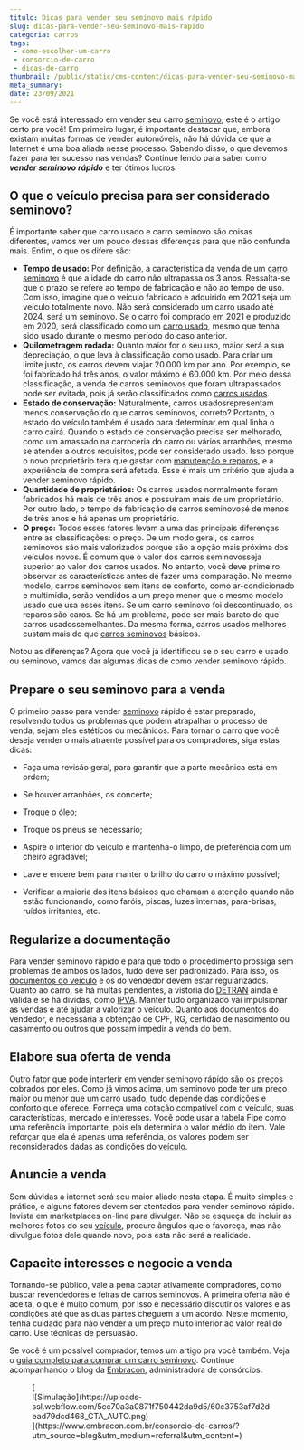 ```yaml
---
titulo: Dicas para vender seu seminovo mais rápido
slug: dicas-para-vender-seu-seminovo-mais-rapido
categoria: carros
tags:
 - como-escolher-um-carro
 - consorcio-de-carro
 - dicas-de-carro
thumbnail: /public/static/cms-content/dicas-para-vender-seu-seminovo-mais-rapido.jpg
meta_summary: 
date: 23/09/2021
---
```

Se você está interessado em vender seu carro [seminovo](https://www.embracon.com.br/carros/consorcio-de-veiculos-seminovos), este é o artigo certo pra você! Em primeiro lugar, é importante destacar que, embora existam muitas formas de vender automóveis, não há dúvida de que a Internet é uma boa aliada nesse processo. Sabendo disso, o que devemos fazer para ter sucesso nas vendas? Continue lendo para saber como ***vender seminovo rápido*** e ter ótimos lucros.

O que o veículo precisa para ser considerado seminovo? 
-------------------------------------------------------

É importante saber que carro usado e carro seminovo são coisas diferentes, vamos ver um pouco dessas diferenças para que não confunda mais. Enfim, o que os difere são:

- **Tempo de usado:** Por definição, a característica da venda de um [carro seminovo](https://www.embracon.com.br/blog/carro-novo-ou-seminovo-saiba-qual-e-mais-vantajoso-no-cenario-atual) ​​é que a idade do carro não ultrapassa os 3 anos. Ressalta-se que o prazo se refere ao tempo de fabricação e não ao tempo de uso. Com isso, imagine que o veículo fabricado e adquirido em 2021 seja um veículo totalmente novo. Não será considerado um carro usado até 2024, será um seminovo. Se o carro foi comprado em 2021 e produzido em 2020, será classificado como um [carro usado](https://www.embracon.com.br/blog/comprar-carro-usado-com-a-carta-de-credito-do-consorcio), mesmo que tenha sido usado durante o mesmo período do caso anterior.
- **Quilometragem rodada:** Quanto maior for o seu uso, maior será a sua depreciação, o que leva à classificação como usado. Para criar um limite justo, os carros devem viajar 20.000 km por ano. Por exemplo, se foi fabricado há três anos, o valor máximo é 60.000 km. Por meio dessa classificação, a venda de carros seminovos que foram ultrapassados ​​pode ser evitada, pois já serão classificados como [carros usados](https://www.embracon.com.br/blog/os-cuidados-que-voce-precisa-ter-na-compra-de-um-carro-usado).
- **Estado de conservação:** Naturalmente, carros usados ​​representam menos conservação do que carros seminovos, correto? Portanto, o estado do veículo também é usado para determinar em qual linha o carro cairá. Quando o estado de conservação precisa ser melhorado, como um amassado na carroceria do carro ou vários arranhões, mesmo se atender a outros requisitos, pode ser considerado usado. Isso porque o novo proprietário terá que gastar com [manutenção e reparos](https://www.embracon.com.br/blog/manutencao-preventiva-vale-a-pena-investir), e a experiência de compra será afetada. Esse é mais um critério que ajuda a vender seminovo rápido.
- **Quantidade de proprietários:** Os carros usados normalmente foram fabricados há mais de três anos e possuíram mais de um proprietário. Por outro lado, o tempo de fabricação de carros seminovos ​​é de menos de três anos e há apenas um proprietário.
- **O preço:** Todos esses fatores levam a uma das principais diferenças entre as classificações: o preço. De um modo geral, os carros seminovos ​​são mais valorizados porque são a opção mais próxima dos veículos novos. É comum que o valor dos carros seminovos ​​seja superior ao valor dos carros usados. No entanto, você deve primeiro observar as características antes de fazer uma comparação. No mesmo modelo, carros seminovos ​​sem itens de conforto, como ar-condicionado e multimídia, serão vendidos a um preço menor que o mesmo modelo usado que usa esses itens. Se um carro seminovo foi descontinuado, os reparos são caros. Se há um problema, pode ser mais barato do que carros usados ​​semelhantes. Da mesma forma, carros usados ​​melhores custam mais do que [carros seminovos](https://www.embracon.com.br/blog/carro-seminovo-guia-completo-para-comprar) ​​básicos.

Notou as diferenças? Agora que você já identificou se o seu carro é usado ou seminovo, vamos dar algumas dicas de como vender seminovo rápido.

Prepare o seu seminovo para a venda 
------------------------------------

O primeiro passo para vender [seminovo](https://www.embracon.com.br/blog/carro-zero-ou-seminovo) rápido ​​é estar preparado, resolvendo todos os problemas que podem atrapalhar o processo de venda, sejam eles estéticos ou mecânicos. Para tornar o carro que você deseja vender o mais atraente possível para os compradores, siga estas dicas:

- Faça uma revisão geral, para garantir que a parte mecânica está em ordem;
- Se houver arranhões, os concerte;
- Troque o óleo;
- Troque os pneus se necessário;

- Aspire o interior do veículo e mantenha-o limpo, de preferência com um cheiro agradável;
- Lave e encere bem para manter o brilho do carro o máximo possível;
- Verificar a maioria dos itens básicos que chamam a atenção quando não estão funcionando, como faróis, piscas, luzes internas, para-brisas, ruídos irritantes, etc.

Regularize a documentação 
--------------------------

Para vender seminovo rápido e para que todo o procedimento prossiga sem problemas de ambos os lados, tudo deve ser padronizado. Para isso, os [documentos do veículo](https://www.embracon.com.br/blog/transferencia-de-veiculo-como-funciona) e os do vendedor devem estar regularizados. Quanto ao carro, se há multas pendentes, a vistoria do [DETRAN](https://www.detran.sp.gov.br/wps/portal/portaldetran/cidadao/home/!ut/p/z1/jdBdi4JQEAbgX-Ot8-qROHZ3-tK1Fbdi085NWNhRUE-orX-_aGNhoaS5m-F5Z2BIUkKyTn8KlXaFrtPy1u_kaB-sMPV9bn9Ga8_FioeRZ29sIGQU3wFelADJd_IDQA6vj0neCXOwcSeWAJ9vFxB8zRbWPLKxxAP8nfCs2RTCdZzwI1gyuOwBBo4EJFWpD7__EPWBcUWyyU5ZkzXmpbmN8647t2MDBvq-N5XWqszMo64MPIvkuu0o-S_pXH0nKL6qmLfiCmRqh2E!/dz/d5/L2dBISEvZ0FBIS9nQSEh/) ainda é válida e se há dívidas, como [IPVA](https://www.ipva.fazenda.sp.gov.br/IPVANET_Consulta/Consulta.aspx). Manter tudo organizado vai impulsionar as vendas e até ajudar a valorizar o veículo. Quanto aos documentos do vendedor, é necessária a obtenção de CPF, RG, certidão de nascimento ou casamento ou outros que possam impedir a venda do bem.

Elabore sua oferta de venda 
----------------------------

Outro fator que pode interferir em vender seminovo rápido são os preços cobrados por eles. Como já vimos acima, um seminovo pode ter um preço maior ou menor que um carro usado, tudo depende das condições e conforto que oferece. Forneça uma cotação compatível com o veículo, suas características, mercado e interesses. Você pode usar a tabela Fipe como uma referência importante, pois ela determina o valor médio do item. Vale reforçar que ela é apenas uma referência, os valores podem ser reconsiderados dadas as condições do [veículo](https://www.embracon.com.br/blog/guia-para-consorcio-de-automoveis-de-a-a-z).

Anuncie a venda 
----------------

Sem dúvidas a internet será seu maior aliado nesta etapa. É muito simples e prático, e alguns fatores devem ser atentados para vender seminovo rápido. Invista em marketplaces on-line para divulgar. Não se esqueça de incluir as melhores fotos do seu [veículo](https://www.embracon.com.br/blog/8-detalhes-para-prestar-atencao-na-hora-de-comprar-um-carro), procure ângulos que o favoreça, mas não divulgue fotos dele quando novo, pois esta não será a realidade.

Capacite interesses e negocie a venda 
--------------------------------------

Tornando-se público, vale a pena captar ativamente compradores, como buscar revendedores e feiras de carros seminovos. A primeira oferta não é aceita, o que é muito comum, por isso é necessário discutir os valores e as condições até que as duas partes cheguem a um acordo. Neste momento, tenha cuidado para não vender a um preço muito inferior ao valor real do carro. Use técnicas de persuasão.

Se você é um possível comprador, temos um artigo pra você também. Veja o [guia completo para comprar um carro seminovo](https://www.embracon.com.br/blog/carro-seminovo-guia-completo-para-comprar). Continue acompanhando o blog da [Embracon](https://www.embracon.com.br/a-embracon), administradora de consórcios.

<figure class="w-richtext-figure-type-image w-richtext-align-center">[<div>![Simulação](https://uploads-ssl.webflow.com/5cc70a3a0871f750442da9d5/60c3753af7d2dead79dcd468_CTA_AUTO.png)</div>](https://www.embracon.com.br/consorcio-de-carros/?utm_source=blog&utm_medium=referral&utm_content=)</figure>
